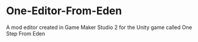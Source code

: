# One-Editor-From-Eden
A mod editor created in Game Maker Studio 2 for the Unity game called One Step From Eden
